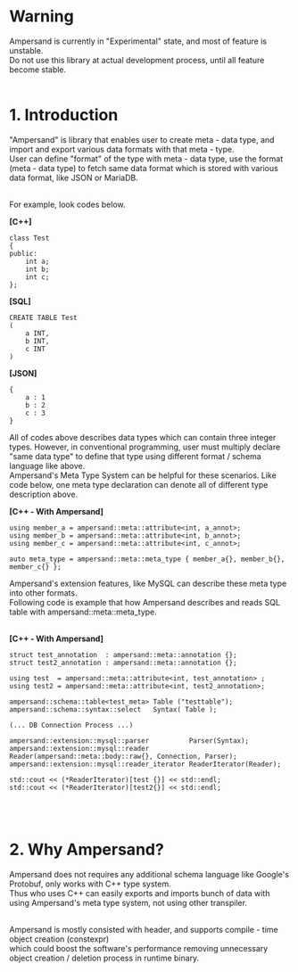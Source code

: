 # Warning
Ampersand is currently in "Experimental" state, and most of feature is unstable. <br>
Do not use this library at actual development process, until all feature become stable.
<br>
<br>

# 1. Introduction
"Ampersand" is library that enables user to create meta - data type, and import and export various data formats with that meta - type.<br>
User can define "format" of the type with meta - data type, use the format (meta - data type) to fetch same data format which is stored with various data format, like JSON or MariaDB.<br><br>

For example, look codes below.

<b>[C++]</b>
```
class Test
{
public:
    int a;
    int b;
    int c;
};
```

<b>[SQL]</b>
```
CREATE TABLE Test
(
    a INT,
    b INT,
    c INT
)
```

<b>[JSON]</b>
```
{
    a : 1
    b : 2
    c : 3
}
```

All of codes above describes data types which can contain three integer types. However, in conventional programming, user must multiply declare "same data type" to define that type using different format / schema language like above.<br>
Ampersand's Meta Type System can be helpful for these scenarios. Like code below, one meta type declaration can denote all of different type description above.


<b>[C++ - With Ampersand]</b>
```
using member_a = ampersand::meta::attribute<int, a_annot>;
using member_b = ampersand::meta::attribute<int, b_annot>;
using member_c = ampersand::meta::attribute<int, c_annot>;

auto meta_type = ampersand::meta::meta_type { member_a{}, member_b{}, member_c{} };
```

Ampersand's extension features, like MySQL can describe these meta type into other formats.<br>
Following code is example that how Ampersand describes and reads SQL table with ampersand::meta::meta_type.

<br>
<b>[C++ - With Ampersand]</b>

<br>

```
struct test_annotation  : ampersand::meta::annotation {};
struct test2_annotation : ampersand::meta::annotation {};

using test  = ampersand::meta::attribute<int, test_annotation> ;
using test2 = ampersand::meta::attribute<int, test2_annotation>;

ampersand::schema::table<test_meta> Table ("testtable");
ampersand::schema::syntax::select   Syntax( Table );

(... DB Connection Process ...)

ampersand::extension::mysql::parser			 Parser(Syntax);
ampersand::extension::mysql::reader			 Reader(ampersand::meta::body::raw{}, Connection, Parser);
ampersand::extension::mysql::reader_iterator ReaderIterator(Reader);

std::cout << (*ReaderIterator)[test {}] << std::endl;
std::cout << (*ReaderIterator)[test2{}] << std::endl;
```
<br>
<br>

# 2. Why Ampersand?
Ampersand does not requires any additional schema language like Google's Protobuf, only works with C++ type system.<br>
Thus who uses C++ can easily exports and imports bunch of data with using Ampersand's meta type system, not using other transpiler.

<br>
Ampersand is mostly consisted with header, and supports compile - time object creation (constexpr)
<br>
which could boost the software's performance removing unnecessary object creation / deletion process in runtime binary.